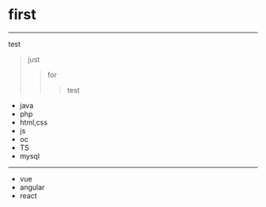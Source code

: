 # first
********
test

>just
>>for
>>>test

+ java
+ php
+ html,css
+ js
+ oc
+ TS
+ mysql

---------
* vue
* angular
* react
